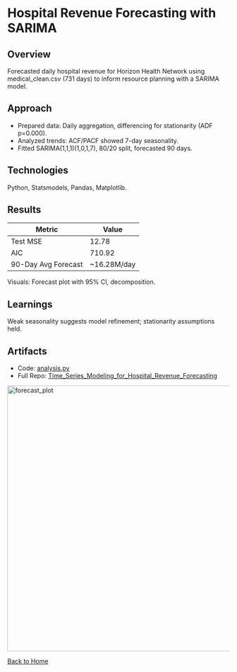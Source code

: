 # Hospital Revenue Forecasting with SARIMA

## Overview
Forecasted daily hospital revenue for Horizon Health Network using medical_clean.csv (731 days) to inform resource planning with a SARIMA model.

## Approach
- Prepared data: Daily aggregation, differencing for stationarity (ADF p=0.000).
- Analyzed trends: ACF/PACF showed 7-day seasonality.
- Fitted SARIMA(1,1,1)(1,0,1,7), 80/20 split, forecasted 90 days.

## Technologies
Python, Statsmodels, Pandas, Matplotlib.

## Results
| Metric          | Value          |
|-----------------|----------------|
| Test MSE        | 12.78          |
| AIC             | 710.92         |
| 90-Day Avg Forecast | ~16.28M/day |

Visuals: Forecast plot with 95% CI, decomposition.

## Learnings
Weak seasonality suggests model refinement; stationarity assumptions held.

## Artifacts
- Code: [analysis.py](../Time_Series_Modeling_for_Hospital_Revenue_Forecasting_analysis/analysis.py)
- Full Repo: [Time_Series_Modeling_for_Hospital_Revenue_Forecasting](../Time_Series_Modeling_for_Hospital_Revenue_Forecasting_analysis)

<img width="1200" height="600" alt="forecast_plot" src="https://github.com/user-attachments/assets/f4ad0c7a-4a41-4ef4-87d6-ad7586dc85a4" />


[Back to Home](/)
